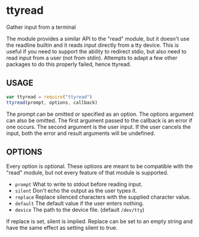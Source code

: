 # ttyread
Gather input from a terminal

The module provides a similar API to the "read" module, but it
doesn't use the readline builtin and it reads input directly
from a tty device.  This is useful if you need to support the
ability to redirect stdio, but also need to read input from a
user (not from stdin).  Attempts to adapt a few other packages
to do this properly failed, hence ttyread.

## USAGE

```javascript
var ttyread = require("ttyread")
ttyread(prompt, options, callback)
```

The prompt can be omitted or specified as an option.  The options
argument can also be omitted.  The first argument passed to the 
callback is an error if one occurs.  The second argument is the 
user input.  If the user cancels the input, both the error and
result arguments will be undefined.

## OPTIONS

Every option is optional.  These options are meant to be compatible
with the "read" module, but not every feature of that module is
supported.

* `prompt` What to write to stdout before reading input.
* `silent` Don't echo the output as the user types it.
* `replace` Replace silenced characters with the supplied character value.
* `default` The default value if the user enters nothing.
* `device` The path to the device file. (default `/dev/tty`)

If replace is set, silent is implied.  Replace can be set to an
empty string and have the same effect as setting silent to true.
